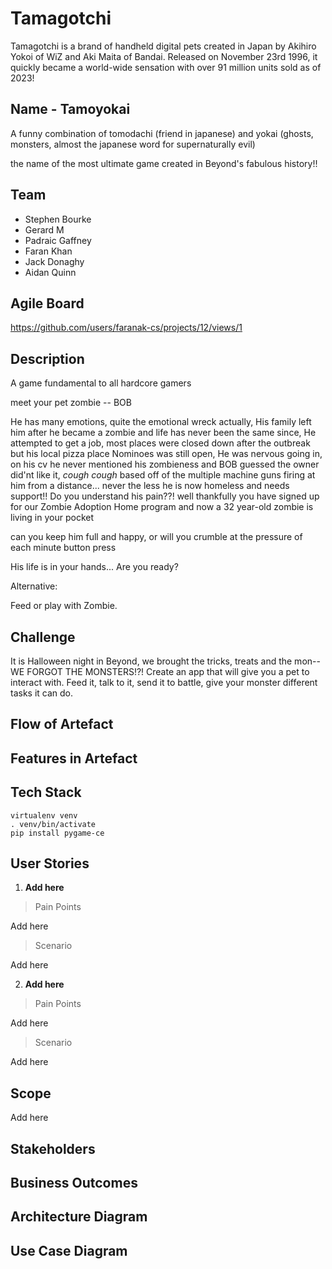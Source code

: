 # Tamagotchi
Tamagotchi is a brand of handheld digital pets created in Japan by Akihiro Yokoi of WiZ and Aki Maita of Bandai.
Released on November 23rd 1996, it quickly became a world-wide sensation with over 91 million units sold as of 2023!

## Name - Tamoyokai
A funny combination of tomodachi (friend in japanese)
and yokai (ghosts, monsters, almost the japanese word for supernaturally evil)

the name of the most ultimate game created in Beyond's fabulous history!!

## Team
- Stephen Bourke
- Gerard M
- Padraic Gaffney
- Faran Khan
- Jack Donaghy
- Aidan Quinn

## Agile Board
https://github.com/users/faranak-cs/projects/12/views/1

## Description
A game fundamental to all hardcore gamers

meet your pet zombie -- BOB

He has many emotions, quite the emotional wreck actually,
His family left him after he became a zombie and life has never been the same since,
He attempted to get a job, most places were closed down after the outbreak but his local pizza place Nominoes was still open,
He was nervous going in, on his cv he never mentioned his zombieness and
BOB guessed the owner did'nt like it, *cough cough* based off of the multiple machine guns firing at him from a distance...
never the less he is now homeless and  needs support!!
Do you understand his pain??! well thankfully you have signed up for our Zombie Adoption Home program and now
a 32 year-old zombie is living in your pocket

can you keep him full and happy, or will you crumble at the pressure of each minute button press

His life is in your hands... Are you ready?


Alternative:

Feed or play with Zombie.

## Challenge
It is Halloween night in Beyond, we brought the tricks, treats and the mon-- WE FORGOT THE MONSTERS!?! Create an app that will give you a pet to interact with. Feed it, talk to it, send it to battle, give your monster different tasks it can do.

## Flow of Artefact


## Features in Artefact


## Tech Stack
```
virtualenv venv
. venv/bin/activate
pip install pygame-ce
```

## User Stories
1. **Add here**
> Pain Points

Add here
> Scenario

Add here

2. **Add here**
> Pain Points

Add here
> Scenario

Add here
## Scope
Add here

## Stakeholders

## Business Outcomes

## Architecture Diagram

## Use Case Diagram



